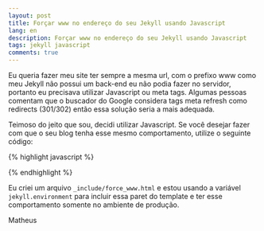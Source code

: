 ```yaml
---
layout: post
title: Forçar www no endereço do seu Jekyll usando Javascript
lang: en
description: Forçar www no endereço do seu Jekyll usando Javascript
tags: jekyll javascript
comments: true
---	
```


Eu queria fazer meu site ter sempre a mesma url, com o prefixo www como meu Jekyll não possui um back-end eu não podia fazer no servidor, portanto eu precisava utilizar Javascript ou meta tags. Algumas pessoas comentam que o buscador do Google considera tags meta refresh como redirects (301/302) então essa solução seria a mais adequada.

Teimoso do jeito que sou, decidi utilizar Javascript. Se você desejar fazer com que o seu blog tenha esse mesmo comportamento, utilize o seguinte código:


{% highlight javascript %}
<script>
if (window.location.hostname.indexOf("www") != 0) {
	window.location = window.location.protocol + "//www." + window.location.hostname + window.location.pathname;
}
</script>
{% endhighlight %}

Eu criei um arquivo `_include/force_www.html` e estou usando a variável `jekyll.environment` para incluir essa paret do template e ter esse comportamento somente no ambiente de produção.

Matheus